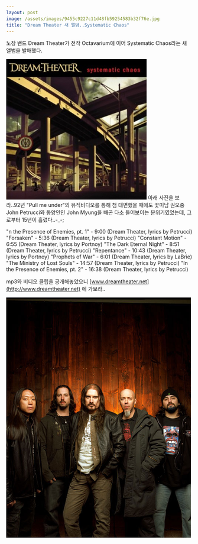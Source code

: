 ```yaml
---
layout: post
image: /assets/images/9455c9227c11d48fb59254583b32f76e.jpg
title: "Dream Theater 새 앨범..Systematic Chaos"
---
```


노장 밴드 Dream Theater가 전작 Octavarium에 이어 Systematic Chaos라는 새 앨범을 발매했다.

![image](/assets/images/9455c9227c11d48fb59254583b32f76e.jpg)
아래 사진을 보라..92년 "Pull me under"의 뮤직비디오를 통해 첨 대면했을 때에도 꽃미남 권오중 John Petrucci와 동양인인 John Myung을 빼곤 다소 들어보이는 분위기였었는데, 그로부터 15년이 흘렀다..-_-;

"n the Presence of Enemies, pt. 1" - 9:00 (Dream Theater, lyrics by Petrucci) "Forsaken" - 5:36 (Dream Theater, lyrics by Petrucci) "Constant Motion" - 6:55 (Dream Theater, lyrics by Portnoy) "The Dark Eternal Night" - 8:51 (Dream Theater, lyrics by Petrucci) "Repentance" - 10:43 (Dream Theater, lyrics by Portnoy) "Prophets of War" - 6:01 (Dream Theater, lyrics by LaBrie) "The Ministry of Lost Souls" - 14:57 (Dream Theater, lyrics by Petrucci) "In the Presence of Enemies, pt. 2" - 16:38 (Dream Theater, lyrics by Petrucci) 

mp3와 비디오 클립을 공개해놓았으니 [www.dreamtheater.net](http://www.dreamtheater.net)
에 가보라..

![image](/assets/images/ab417aebd738c469a99c570916cf49cd.jpg)

